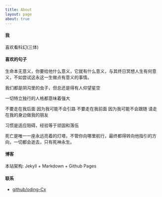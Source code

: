 ```yaml
---
title: About
layout: page
about: true
---
```


#### 我

喜欢看科幻(三体)

#### 喜欢的句子

生命本无意义，你要给他什么意义，它就有什么意义，与其终日冥想人生有何意义，不如尝试这永这一生做点有意义的事情。

我们都是阴沟里的虫子，但总还是得有人仰望星空

一切特立独行的人格都意味着强大

不要走在我后面 因为我可能不会引路 不要走在我前面 因为我可能不会跟随 请走在我的身边做我的朋友 

习惯是适应阻碍，经验等于顽固和落伍

死亡是唯一一座永远亮着的灯塔，不管你向哪里航行，最终都得转向他指引的方向，一切都会逝去，只有死神永生。

#### 博客

本站架构: Jekyll + Markdown + Github Pages

#### 联系

+ [github/oding-Cx](https://github.com/oding-Cx)

